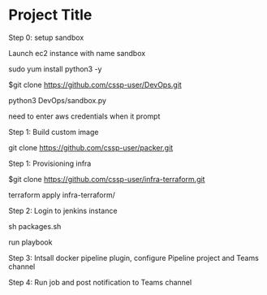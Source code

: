 # Project Title

Step 0: setup sandbox

Launch ec2 instance with name sandbox

sudo yum install python3 -y

$git clone https://github.com/cssp-user/DevOps.git

python3 DevOps/sandbox.py

need to enter aws credentials when it prompt

Step 1: Build custom image

git clone https://github.com/cssp-user/packer.git


Step 1: Provisioning infra

$git clone https://github.com/cssp-user/infra-terraform.git

terraform apply infra-terraform/

Step 2: Login to jenkins instance

sh packages.sh

run playbook

Step 3: Intsall docker pipeline plugin, configure Pipeline project and Teams channel



Step 4: Run job and post notification to Teams channel




